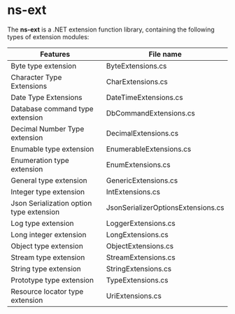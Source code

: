 # ns-ext
The **ns-ext** is a .NET extension function library, containing the following types of extension modules:


| Features | File name |
| -------- | ---------------------------------- |
| Byte type extension | ByteExtensions.cs |
|  Character Type Extensions | CharExtensions.cs |
| Date Type Extensions | DateTimeExtensions.cs |
| Database command type extension | DbCommandExtensions.cs |
| Decimal Number Type extension | DecimalExtensions.cs |
| Enumable type extension | EnumerableExtensions.cs |
| Enumeration type extension | EnumExtensions.cs |
| General type extension | GenericExtensions.cs |
| Integer type extension | IntExtensions.cs |
| Json Serialization option type extension | JsonSerializerOptionsExtensions.cs |
| Log type extension | LoggerExtensions.cs |
| Long integer extension | LongExtensions.cs |
| Object type extension | ObjectExtensions.cs |
| Stream type extension | StreamExtensions.cs |
|  String type extension | StringExtensions.cs |
| Prototype type extension | TypeExtensions.cs |
| Resource locator type extension | UriExtensions.cs |